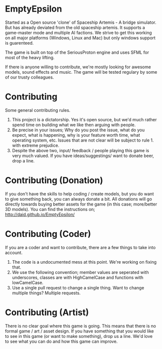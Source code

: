 EmptyEpsilon
============

Started as a Open source 'clone' of Spaceship Artemis - A bridge simulator. But has already deviated from the old spaceship artemis. It supports a game-master mode and multiple AI factions. We strive to get this working on all major platforms (Windows, Linux and Mac) but only windows support is guarenteed. 

The game is built on top of the SeriousProton engine and uses SFML for most of the heavy lifting. 

If there is anyone willing to contribute, we're mostly looking for awesome models, sound effects and music. The game will be tested regulary by some of our trusty colleagues. 


Contributing
===========
Some general contributing rules.
1. This project is a dictatorship. Yes it's open source, but we'd much rather spend time on building what we like then arguing with people. 
2. Be precise in your issues; Why do you post the issue, what do you expect, what is happening, why is your feature worth time, what operating system, etc. Issues that are not clear will be subject to rule 1. with extreme prejudice.
3. Despite the above two, input/ feedback / people playing this game is very much valued. If you have ideas/suggestings/ want to donate beer, drop a line.

Contributing (Donation)
===========
If you don't have the skills to help coding / create models, but you do want to give something back, you can always donate a bit. All donations will go directly towards buying better assets for the game (in this case; more/better 3D models). You can find the instructions on; http://daid.github.io/EmptyEpsilon/

Contributing (Coder)
============
If you are a coder and want to contribute, there are a few things to take into account. 
1. The code is a undocumented mess at this point. We're working on fixing that.
2. We use the following convention; member values are seperated with underscores, classes are with HighCamelCase and functions with lowCamelCase. 
3. Use a single pull request to change a single thing. Want to change multiple things? Multiple requests.

Contributing (Artist)
==============
There is no clear goal where this game is going. This means that there is no formal game / art / asset design. If you have something that you would like to see in this game (or want to make something), drop us a line. We'd love to see what you can do and how this game can improve.
